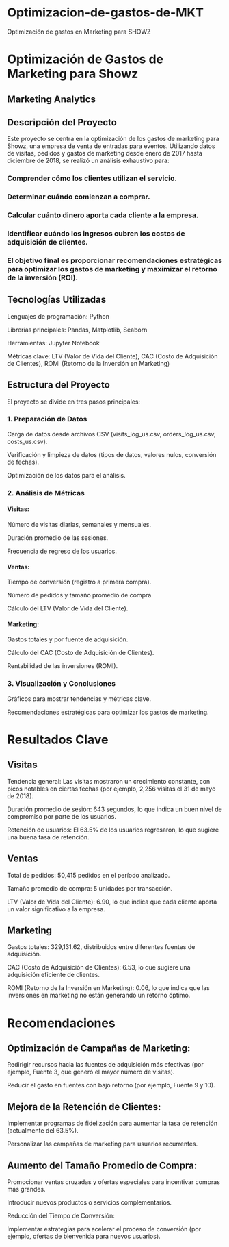 # Optimizacion-de-gastos-de-MKT
Optimización de gastos en Marketing para SHOWZ


# Optimización de Gastos de Marketing para Showz
## Marketing Analytics


## Descripción del Proyecto
Este proyecto se centra en la optimización de los gastos de marketing para Showz, una empresa de venta de entradas para eventos. Utilizando datos de visitas, pedidos y gastos de marketing desde enero de 2017 hasta diciembre de 2018, se realizó un análisis exhaustivo para:

### Comprender cómo los clientes utilizan el servicio.

### Determinar cuándo comienzan a comprar.

### Calcular cuánto dinero aporta cada cliente a la empresa.

### Identificar cuándo los ingresos cubren los costos de adquisición de clientes.

### El objetivo final es proporcionar recomendaciones estratégicas para optimizar los gastos de marketing y maximizar el retorno de la inversión (ROI).

## Tecnologías Utilizadas
Lenguajes de programación: Python

Librerías principales: Pandas, Matplotlib, Seaborn

Herramientas: Jupyter Notebook

Métricas clave: LTV (Valor de Vida del Cliente), CAC (Costo de Adquisición de Clientes), ROMI (Retorno de la Inversión en Marketing)

## Estructura del Proyecto
El proyecto se divide en tres pasos principales:

### 1. Preparación de Datos
Carga de datos desde archivos CSV (visits_log_us.csv, orders_log_us.csv, costs_us.csv).

Verificación y limpieza de datos (tipos de datos, valores nulos, conversión de fechas).

Optimización de los datos para el análisis.

### 2. Análisis de Métricas
#### Visitas:

Número de visitas diarias, semanales y mensuales.

Duración promedio de las sesiones.

Frecuencia de regreso de los usuarios.

#### Ventas:

Tiempo de conversión (registro a primera compra).

Número de pedidos y tamaño promedio de compra.

Cálculo del LTV (Valor de Vida del Cliente).

#### Marketing:

Gastos totales y por fuente de adquisición.

Cálculo del CAC (Costo de Adquisición de Clientes).

Rentabilidad de las inversiones (ROMI).

### 3. Visualización y Conclusiones
Gráficos para mostrar tendencias y métricas clave.

Recomendaciones estratégicas para optimizar los gastos de marketing.

# Resultados Clave
## Visitas
Tendencia general: Las visitas mostraron un crecimiento constante, con picos notables en ciertas fechas (por ejemplo, 2,256 visitas el 31 de mayo de 2018).

Duración promedio de sesión: 643 segundos, lo que indica un buen nivel de compromiso por parte de los usuarios.

Retención de usuarios: El 63.5% de los usuarios regresaron, lo que sugiere una buena tasa de retención.

## Ventas
Total de pedidos: 50,415 pedidos en el período analizado.

Tamaño promedio de compra: 5 unidades por transacción.

LTV (Valor de Vida del Cliente): 6.90, lo que indica que cada cliente aporta un valor significativo a la empresa.

## Marketing
Gastos totales: 329,131.62, distribuidos entre diferentes fuentes de adquisición.

CAC (Costo de Adquisición de Clientes): 6.53, lo que sugiere una adquisición eficiente de clientes.

ROMI (Retorno de la Inversión en Marketing): 0.06, lo que indica que las inversiones en marketing no están generando un retorno óptimo.

# Recomendaciones
## Optimización de Campañas de Marketing:

Redirigir recursos hacia las fuentes de adquisición más efectivas (por ejemplo, Fuente 3, que generó el mayor número de visitas).

Reducir el gasto en fuentes con bajo retorno (por ejemplo, Fuente 9 y 10).

## Mejora de la Retención de Clientes:

Implementar programas de fidelización para aumentar la tasa de retención (actualmente del 63.5%).

Personalizar las campañas de marketing para usuarios recurrentes.

## Aumento del Tamaño Promedio de Compra:

Promocionar ventas cruzadas y ofertas especiales para incentivar compras más grandes.

Introducir nuevos productos o servicios complementarios.

Reducción del Tiempo de Conversión:

Implementar estrategias para acelerar el proceso de conversión (por ejemplo, ofertas de bienvenida para nuevos usuarios).
